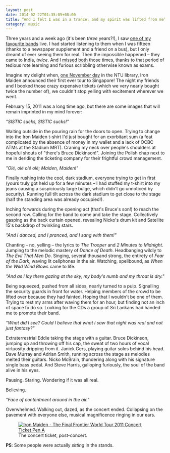 ```yaml
---
layout: post
date: 2014-02-22T01:35:05+08:00
title: “And I felt I was in a trance, and my spirit was lifted from me”
category: music
---
```


Three years and a week ago (it's been _three_ years?!), I saw [one of my favourite bands][maiden] live. I had started listening to them when I was fifteen (thanks to a newspaper supplement and a friend on a bus), but I only dreamt of ever seeing them for real. Then the impossible happened – they came to India, _twice_. And I [missed][1] [both][2] those times, thanks to that period of tedious rote learning and furious scribbling otherwise known as exams.

Imagine my delight when, [one November day][3] in the NTU library, Iron Maiden announced their first ever tour to Singapore! The night my friends and I booked those crazy expensive tickets (which we very nearly bought twice the number of), we couldn't stop yelling with excitement wherever we went.

February 15, 2011 was a long time ago, but there are some images that will remain imprinted in my mind forever:

_“SISTIC sucks, SISTIC sucks!”_

Waiting outside in the pouring rain for the doors to open. Trying to change into the Iron Maiden t-shirt I'd just bought  for an exorbitant sum (a feat complicated by the absence of money in my wallet and a lack of OCBC ATMs at the Stadium MRT).  Craning my neck over people's shoulders at hopeful shouts of "there's Bruce Dickinson!". Joining the Polish chap next to me in deriding the ticketing company for their frightful crowd management.

_"Olé, olé olé olé; Maiden, Maiden!"_

Finally rushing into the cool, dark stadium, everyone trying to get in first (yours truly got held up for a few minutes – I had stuffed my t-shirt into my jeans causing a suspiciously large bulge, which didn't go unnoticed by security). Running full tilt across the dark stadium to get close to the stage (half the standing area was already occupied!).

Inching forwards during the opening act (that's Bruce's son!) to reach the second row. Calling for the band to come and take the stage. Collectively gasping as the back curtain opened, revealing Nicko's drum kit and Satellite 15's backdrop of twinkling stars.

_"And I danced, and I pranced, and I sang with them!"_

Chanting – no, yelling – the lyrics to _The Trooper_ and _2 Minutes to Midnight_. Jumping to the melodic mastery of _Dance of Death_. Headbanging wildly to _The Evil That Men Do_. Singing, several thousand strong, the entirety of _Fear of the Dark_, waving lit cellphones in the air. Watching, spellbound, as _When the Wild Wind Blows_ came to life.

_"And as I lay there gazing at the sky, my body's numb and my throat is dry."_

Being squeezed, pushed from all sides, nearly turned to a pulp. Signalling the security guards in front for water. Helping members of the crowd to be lifted over because they had fainted. Hoping that I wouldn't be one of them. Trying to rest my arms after waving them for an hour, but finding not an inch of space to do so. Looking for the CDs a group of Sri Lankans had handed me to promote their band.

_"What did I see? Could I believe that what I saw that night was real and not just fantasy?"_

Extraterrestrial Eddie taking the stage with a guitar. Bruce Dickinson, jumping up and throwing off his cap, the sweat of two hours of vocal virtuosity dripping from it. Janick Gers, playing guitar solos behind his head. Dave Murray and Adrian Smith, running across the stage as melodies melted their guitars. Nicko McBrain, thundering along with his signature single bass pedal. And Steve Harris, galloping furiously, the soul of the band alive in his eyes.

Pausing. Staring. Wondering if it was all real.

Believing.

_"Face of contentment around in the air."_

Overwhelmed. Walking out, dazed, as the concert ended. Collapsing on the pavement with everyone else, musical magnificence ringing in our ears.

<figure>
	<a rel="lightbox" href="https://lh3.googleusercontent.com/-9Nw0H0mB6KA/UOBG7jU8ejI/AAAAAAAAAdA/ouHpkbbHBuQ/s1600/Ticket%2520-%2520Iron%2520Maiden%2520Final%2520Frontier%2520World%2520Tour%2520Singapore.jpg">
		<img src="https://lh3.googleusercontent.com/-9Nw0H0mB6KA/UOBG7jU8ejI/AAAAAAAAAdA/ouHpkbbHBuQ/s1600/Ticket%2520-%2520Iron%2520Maiden%2520Final%2520Frontier%2520World%2520Tour%2520Singapore.jpg" alt="Iron Maiden - The Final Frontier World Tour 2011 Concert Ticket Pen A">
	</a>
	<figcaption>The concert ticket, post-concert.</figcaption>
</figure>

**PS**: Some people were actually *sitting* in the stands.

[maiden]: http://en.wikipedia.org/wiki/Iron_Maiden
[1]: http://sahilb.blogspot.sg/2007/03/beast-over-bangalore.html
[2]: http://sahilb.blogspot.sg/2007/09/now-way-no-fair.html
[3]: http://blog.sahil.me/posts/week-12-is-starting-on-monday-seriously/
